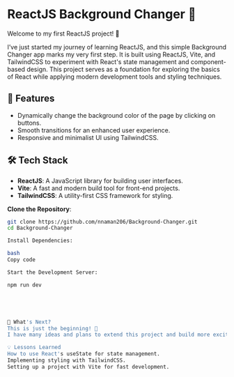 # ReactJS Background Changer 🌈

Welcome to my first ReactJS project! 🎉  

I’ve just started my journey of learning ReactJS, and this simple Background Changer app marks my very first step. It is built using ReactJS, Vite, and TailwindCSS to experiment with React's state management and component-based design. This project serves as a foundation for exploring the basics of React while applying modern development tools and styling techniques.

## 🚀 Features
- Dynamically change the background color of the page by clicking on buttons.
- Smooth transitions for an enhanced user experience.
- Responsive and minimalist UI using TailwindCSS.

## 🛠️ Tech Stack
- **ReactJS**: A JavaScript library for building user interfaces.
- **Vite**: A fast and modern build tool for front-end projects.
- **TailwindCSS**: A utility-first CSS framework for styling.

 **Clone the Repository**:
   ```bash
   git clone https://github.com/nnaman206/Background-Changer.git
   cd Background-Changer

Install Dependencies:

bash
Copy code

Start the Development Server:

npm run dev





🎯 What's Next?
This is just the beginning! 🚀
I have many ideas and plans to extend this project and build more exciting things as I continue learning ReactJS. Stay tuned for more updates, features, and projects!

💡 Lessons Learned
How to use React's useState for state management.
Implementing styling with TailwindCSS.
Setting up a project with Vite for fast development.
